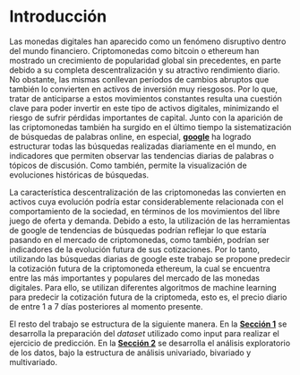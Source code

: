 # Introducción

Las monedas digitales han aparecido como un fenómeno disruptivo dentro del mundo financiero. Criptomonedas como bitcoin o ethereum han mostrado un crecimiento de popularidad global sin precedentes, en parte debido a su completa descentralización y su atractivo rendimiento diario. No obstante, las mismas conllevan períodos de cambios abruptos que también lo convierten en activos de inversión muy riesgosos. Por lo que, tratar de anticiparse a estos movimientos constantes resulta una cuestión clave para poder invertir en este tipo de activos digitales, minimizando el riesgo de sufrir pérdidas importantes de capital. 
Junto con la aparición de las criptomonedas también ha surgido en el último tiempo la sistematización de búsquedas de palabras online, en especial, [**google**](https://trends.google.es/trends/?geo=AR) ha logrado estructurar todas las búsquedas realizadas diariamente en el mundo, en indicadores que permiten observar las tendencias diarias de palabras o tópicos de discusión. Como también, permite la visualización de evoluciones históricas de búsquedas. 

La característica descentralización de las criptomonedas las convierten en activos cuya evolución podría estar considerablemente relacionada con el comportamiento de la sociedad, en términos de los movimientos del libre juego de oferta y demanda. Debido a esto, la utilización de las herramientas de google de tendencias de búsquedas podrían reflejar lo que estaría pasando en el mercado de criptomonedas, como también, podrían ser indicadores de la evolución futura de sus cotizaciones. Por lo tanto, utilizando las búsquedas diarias de google este trabajo se propone predecir la cotización futura de la criptomoneda ethereum, la cual se encuentra entre las más importantes y populares del mercado de las monedas digitales. Para ello, se utilizan diferentes algoritmos de machine learning para predecir la cotización futura de la criptomeda, esto es, el precio diario de entre 1 a 7 días posteriores al momento presente. 

El resto del trabajo se estructura de la siguiente manera. En la [**Sección 1**](sections/1_prepara_datos) se desarrolla la preparación del *dataset* utilizado como input para realizar el ejercicio de predicción. En la [**Sección 2**](intro_sec2.md) se desarrolla el análisis exploratorio de los datos, bajo la estructura de análisis univariado, bivariado y multivariado. 
